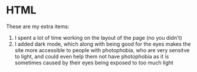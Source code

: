 # HTML

These are my extra items:
1. I spent a lot of time working on the layout of the page (no you didn't)
2. I added dark mode, which along with being good for the eyes makes the site more accessible to people with photophobia, who are very sensitve to light, and could even help them not have photophobia as it is sometimes caused by their eyes being exposed to too much light
